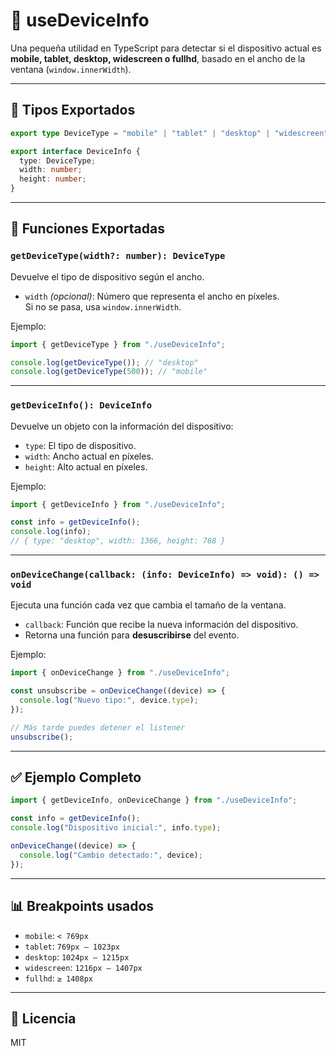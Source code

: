 # 📱 useDeviceInfo

Una pequeña utilidad en TypeScript para detectar si el dispositivo actual es **mobile, tablet, desktop, widescreen o fullhd**, basado en el ancho de la ventana (`window.innerWidth`).


---

## 🔑 Tipos Exportados

```ts
export type DeviceType = "mobile" | "tablet" | "desktop" | "widescreen" | "fullhd";

export interface DeviceInfo {
  type: DeviceType;
  width: number;
  height: number;
}
```

---

## 🚀 Funciones Exportadas

### `getDeviceType(width?: number): DeviceType`
Devuelve el tipo de dispositivo según el ancho.

- `width` *(opcional)*: Número que representa el ancho en píxeles.  
  Si no se pasa, usa `window.innerWidth`.

Ejemplo:
```ts
import { getDeviceType } from "./useDeviceInfo";

console.log(getDeviceType()); // "desktop"
console.log(getDeviceType(500)); // "mobile"
```

---

### `getDeviceInfo(): DeviceInfo`
Devuelve un objeto con la información del dispositivo:

- `type`: El tipo de dispositivo.  
- `width`: Ancho actual en píxeles.  
- `height`: Alto actual en píxeles.  

Ejemplo:
```ts
import { getDeviceInfo } from "./useDeviceInfo";

const info = getDeviceInfo();
console.log(info);
// { type: "desktop", width: 1366, height: 768 }
```

---

### `onDeviceChange(callback: (info: DeviceInfo) => void): () => void`
Ejecuta una función cada vez que cambia el tamaño de la ventana.

- `callback`: Función que recibe la nueva información del dispositivo.  
- Retorna una función para **desuscribirse** del evento.

Ejemplo:
```ts
import { onDeviceChange } from "./useDeviceInfo";

const unsubscribe = onDeviceChange((device) => {
  console.log("Nuevo tipo:", device.type);
});

// Más tarde puedes detener el listener
unsubscribe();
```

---

## ✅ Ejemplo Completo

```ts
import { getDeviceInfo, onDeviceChange } from "./useDeviceInfo";

const info = getDeviceInfo();
console.log("Dispositivo inicial:", info.type);

onDeviceChange((device) => {
  console.log("Cambio detectado:", device);
});
```

---

## 📊 Breakpoints usados

- `mobile`: `< 769px`
- `tablet`: `769px – 1023px`
- `desktop`: `1024px – 1215px`
- `widescreen`: `1216px – 1407px`
- `fullhd`: `≥ 1408px`

---

## 📜 Licencia
MIT
